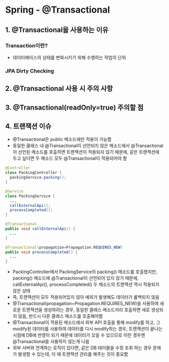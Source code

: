 # Spring - @Transactional

## 1. @Transactional을 사용하는 이유

### Transaction이란?
- 데이터베이스의 상태를 변화시키기 위해 수행하는 작업의 단위

### JPA Dirty Checking

## 2. @Transactional 사용 시 주의 사항

## 3. @Transactional(readOnly=true) 주의할 점

## 4. 트랜잭션 이슈


- @Transactional은 public 메소드에만 적용이 가능함
- 동일한 클래스 내 @Transactional이 선언되지 않은 메소드에서 @Transactional이 선언된 메소드를 호출하면 트랜잭션이 적용되지 않기 때문에, 같은 트랜잭션에 두고 싶다면 두 메소드 모두 @Transactional이 적용되어야 함

```java
@Controller
class PackingController {
  packingService.packing();
}

@Service
class PackingService {
  ...
  callExternalApi();
  processCompleted();
}

@Transactional
public void callExternalApi() {
  ...
}

@Transactional(propagation=Propagation.REQUIRES_NEW)
public void processCompleted() {
  ...
}
```

- PackingController에서 PackingService의 packing() 메소드를 호출했지만, packing() 메소드에 @Transactional이 선언되어 있지 않기 때문에, callExternalApi(), processCompleted() 두 메소드의 트랜잭션 역시 적용되지 않은 상태
- 즉, 트랜잭션이 모두 적용되어있지 않아 예외가 발생해도 데이터가 롤백되지 않음
- @Transactional(propagation=Propagation.REQUIRES_NEW)을 사용하여 새로운 트랜잭션을 생성하려는 경우, 동일한 클래스 메소드끼리 호출하면 새로 생성되지 않음, 반드시 다른 클래스 메소드를 호출해야함
- @Transactional이 적용된 메소드에서 외부 API 호출을 통해 modify를 하고, 그 modify된 데이터를 사용하여 데이터를 다시 modify하는 경우, 트랜잭션이 끝나는 시점에 DB에 반영이 되기 때문에 데이터가 꼬일 수 있으므로 이런 경우엔 @Transactional을 사용하지 않는게 나음
- 외부 서버와 연계하는 로직이 있다면, 같은 DB 테이블을 수정 조회 하는 경우 문제가 발생할 수 있는데, 이 때 트랜잭션 관리를 해주는 것이 중요함